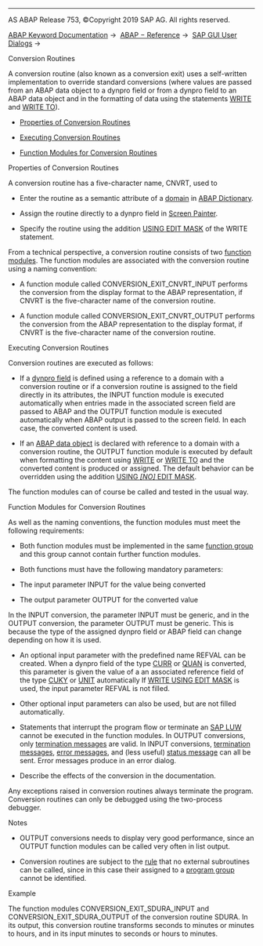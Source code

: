   

* * *

AS ABAP Release 753, ©Copyright 2019 SAP AG. All rights reserved.

[ABAP Keyword Documentation](javascript:call_link\('abenabap.htm'\)) →  [ABAP − Reference](javascript:call_link\('abenabap_reference.htm'\)) →  [SAP GUI User Dialogs](javascript:call_link\('abenabap_screens.htm'\)) → 

Conversion Routines

A conversion routine (also known as a conversion exit) uses a self-written implementation to override standard conversions (where values are passed from an ABAP data object to a dynpro field or from a dynpro field to an ABAP data object and in the formatting of data using the statements [WRITE](javascript:call_link\('abapwrite-.htm'\)) and [WRITE TO](javascript:call_link\('abapwrite_to.htm'\))).

-   [Properties of Conversion Routines](#@@ITOC@@ABENCONVERSION_EXITS_1)

-   [Executing Conversion Routines](#@@ITOC@@ABENCONVERSION_EXITS_2)

-   [Function Modules for Conversion Routines](#@@ITOC@@ABENCONVERSION_EXITS_3)

Properties of Conversion Routines

A conversion routine has a five-character name, CNVRT, used to

-   Enter the routine as a semantic attribute of a [domain](javascript:call_link\('abendomain_glosry.htm'\) "Glossary Entry") in [ABAP Dictionary](javascript:call_link\('abenabap_dictionary_glosry.htm'\) "Glossary Entry").

-   Assign the routine directly to a dynpro field in [Screen Painter](javascript:call_link\('abenscreen_painter_glosry.htm'\) "Glossary Entry").

-   Specify the routine using the addition [USING EDIT MASK](javascript:call_link\('abapwrite_to_options.htm'\)) of the WRITE statement.

From a technical perspective, a conversion routine consists of two [function modules](javascript:call_link\('abenfunction_module_glosry.htm'\) "Glossary Entry"). The function modules are associated with the conversion routine using a naming convention:

-   A function module called CONVERSION\_EXIT\_CNVRT\_INPUT performs the conversion from the display format to the ABAP representation, if CNVRT is the five-character name of the conversion routine.

-   A function module called CONVERSION\_EXIT\_CNVRT\_OUTPUT performs the conversion from the ABAP representation to the display format, if CNVRT is the five-character name of the conversion routine.

Executing Conversion Routines

Conversion routines are executed as follows:

-   If a [dynpro field](javascript:call_link\('abendynpro_field_glosry.htm'\) "Glossary Entry") is defined using a reference to a domain with a conversion routine or if a conversion routine is assigned to the field directly in its attributes, the INPUT function module is executed automatically when entries made in the associated screen field are passed to ABAP and the OUTPUT function module is executed automatically when ABAP output is passed to the screen field. In each case, the converted content is used.

-   If an [ABAP data object](javascript:call_link\('abendata_object_glosry.htm'\) "Glossary Entry") is declared with reference to a domain with a conversion routine, the OUTPUT function module is executed by default when formatting the content using [WRITE](javascript:call_link\('abapwrite-.htm'\)) or [WRITE TO](javascript:call_link\('abapwrite_to.htm'\)) and the converted content is produced or assigned. The default behavior can be overridden using the addition [USING *\[*NO*\]* EDIT MASK](javascript:call_link\('abapwrite_to_options.htm'\)).

The function modules can of course be called and tested in the usual way.

Function Modules for Conversion Routines

As well as the naming conventions, the function modules must meet the following requirements:

-   Both function modules must be implemented in the same [function group](javascript:call_link\('abenfunction_group_glosry.htm'\) "Glossary Entry") and this group cannot contain further function modules.

-   Both functions must have the following mandatory parameters:

-   The input parameter INPUT for the value being converted

-   The output parameter OUTPUT for the converted value

In the INPUT conversion, the parameter INPUT must be generic, and in the OUTPUT conversion, the parameter OUTPUT must be generic. This is because the type of the assigned dynpro field or ABAP field can change depending on how it is used.

-   An optional input parameter with the predefined name REFVAL can be created. When a dynpro field of the type [CURR](javascript:call_link\('abenddic_builtin_types.htm'\)) or [QUAN](javascript:call_link\('abenddic_builtin_types.htm'\)) is converted, this parameter is given the value of a an associated reference field of the type [CUKY](javascript:call_link\('abenddic_builtin_types.htm'\)) or [UNIT](javascript:call_link\('abenddic_builtin_types.htm'\)) automatically If [WRITE USING EDIT MASK](javascript:call_link\('abapwrite_to_options.htm'\)) is used, the input parameter REFVAL is not filled.

-   Other optional input parameters can also be used, but are not filled automatically.

-   Statements that interrupt the program flow or terminate an [SAP LUW](javascript:call_link\('abensap_luw_glosry.htm'\) "Glossary Entry") cannot be executed in the function modules. In OUTPUT conversions, only [termination messages](javascript:call_link\('abentermination_message_glosry.htm'\) "Glossary Entry") are valid. In INPUT conversions, [termination messages](javascript:call_link\('abentermination_message_glosry.htm'\) "Glossary Entry"), [error messages](javascript:call_link\('abenerror_message_glosry.htm'\) "Glossary Entry"), and (less useful) [status message](javascript:call_link\('abenstatus_message_glosry.htm'\) "Glossary Entry") can all be sent. Error messages produce in an error dialog.

-   Describe the effects of the conversion in the documentation.

Any exceptions raised in conversion routines always terminate the program. Conversion routines can only be debugged using the two-process debugger.

Notes

-   OUTPUT conversions needs to display very good performance, since an OUTPUT function modules can be called very often in list output.

-   Conversion routines are subject to the [rule](javascript:call_link\('abenintern_extern_proc_call_guidl.htm'\) "Guideline") that no external subroutines can be called, since in this case their assigned to a [program group](javascript:call_link\('abenprogram_group_glosry.htm'\) "Glossary Entry") cannot be identified.

Example

The function modules CONVERSION\_EXIT\_SDURA\_INPUT and CONVERSION\_EXIT\_SDURA\_OUTPUT of the conversion routine SDURA. In its output, this conversion routine transforms seconds to minutes or minutes to hours, and in its input minutes to seconds or hours to minutes.